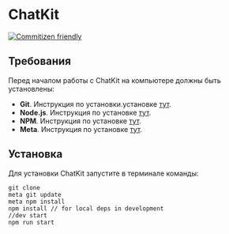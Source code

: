 # ChatKit 

<p align="left">
 <a href="http://commitizen.github.io/cz-cli/">
 <img src="https://img.shields.io/badge/commitizen-friendly-brightgreen.svg" alt="Commitizen friendly"></a>
</p>

## Требования
 
Перед началом работы с ChatKit на компьютере должны быть установлены:

* **Git**. Инструкция по установки.установке [тут](https://git-scm.com/downloads).
* **Node.js**. Инструкция по установке [тут](https://nodejs.org/en/download/).
* **NPM**. Инструкция по установке [тут](https://docs.npmjs.com/downloading-and-installing-node-js-and-npm).
* **Meta**. Инструкция по установке [тут](https://www.npmjs.com/package/meta).

## Установка

Для установки ChatKit запустите в терминале команды:

~~~
git clone 
meta git update
meta npm install
npm install // for local deps in development
//dev start
npm run start
~~~
